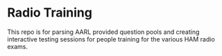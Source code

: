 # Radio Training

This repo is for parsing AARL provided question pools and creating interactive testing sessions for people 
training for the various HAM radio exams.
